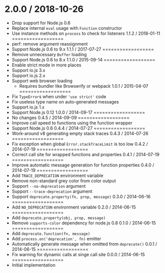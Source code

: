2.0.0 / 2018-10-26
==================
  * Drop support for Node.js 0.6
  * Replace internal `eval` usage with `Function` constructor
  * Use instance methods on `process` to check for listeners
1.1.2 / 2018-01-11
==================
  * perf: remove argument reassignment
  * Support Node.js 0.6 to 9.x
1.1.1 / 2017-07-27
==================
  * Remove unnecessary `Buffer` loading
  * Support Node.js 0.6 to 8.x
1.1.0 / 2015-09-14
==================
  * Enable strict mode in more places
  * Support io.js 3.x
  * Support io.js 2.x
  * Support web browser loading
    - Requires bundler like Browserify or webpack
1.0.1 / 2015-04-07
==================
  * Fix `TypeError`s when under `'use strict'` code
  * Fix useless type name on auto-generated messages
  * Support io.js 1.x
  * Support Node.js 0.12
1.0.0 / 2014-09-17
==================
  * No changes
0.4.5 / 2014-09-09
==================
  * Improve call speed to functions using the function wrapper
  * Support Node.js 0.6
0.4.4 / 2014-07-27
==================
  * Work-around v8 generating empty stack traces
0.4.3 / 2014-07-26
==================
  * Fix exception when global `Error.stackTraceLimit` is too low
0.4.2 / 2014-07-19
==================
  * Correct call site for wrapped functions and properties
0.4.1 / 2014-07-19
==================
  * Improve automatic message generation for function properties
0.4.0 / 2014-07-19
==================
  * Add `TRACE_DEPRECATION` environment variable
  * Remove non-standard grey color from color output
  * Support `--no-deprecation` argument
  * Support `--trace-deprecation` argument
  * Support `deprecate.property(fn, prop, message)`
0.3.0 / 2014-06-16
==================
  * Add `NO_DEPRECATION` environment variable
0.2.0 / 2014-06-15
==================
  * Add `deprecate.property(obj, prop, message)`
  * Remove `supports-color` dependency for node.js 0.8
0.1.0 / 2014-06-15
==================
  * Add `deprecate.function(fn, message)`
  * Add `process.on('deprecation', fn)` emitter
  * Automatically generate message when omitted from `deprecate()`
0.0.1 / 2014-06-15
==================
  * Fix warning for dynamic calls at singe call site
0.0.0 / 2014-06-15
==================
  * Initial implementation
